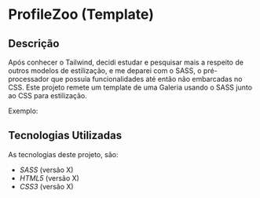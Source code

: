 # ProfileZoo (Template)

## Descrição

Após conhecer o Tailwind, decidi estudar e pesquisar mais a respeito de outros modelos de estilização, e me deparei com o SASS, o pré-processador que possuia funcionalidades até então não embarcadas no CSS. Este projeto remete um template de uma Galeria usando o SASS junto ao CSS para estilização.

Exemplo:

## Tecnologias Utilizadas

As tecnologias deste projeto, são:

- *SASS* (versão X)
- *HTML5* (versão X)
- *CSS3* (versão X)
